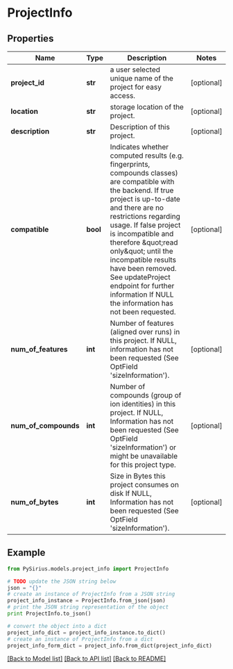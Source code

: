 # ProjectInfo


## Properties

Name | Type | Description | Notes
------------ | ------------- | ------------- | -------------
**project_id** | **str** | a user selected unique name of the project for easy access. | [optional] 
**location** | **str** | storage location of the project. | [optional] 
**description** | **str** | Description of this project. | [optional] 
**compatible** | **bool** | Indicates whether computed results (e.g. fingerprints, compounds classes) are compatible with the backend.  If true project is up-to-date and there are no restrictions regarding usage.  If false project is incompatible and therefore \&quot;read only\&quot; until the incompatible results have been removed. See updateProject endpoint for further information  If NULL the information has not been requested. | [optional] 
**num_of_features** | **int** | Number of features (aligned over runs) in this project. If NULL, information has not been requested (See OptField &#39;sizeInformation&#39;). | [optional] 
**num_of_compounds** | **int** | Number of compounds (group of ion identities) in this project. If NULL, Information has not been requested (See OptField &#39;sizeInformation&#39;) or might be unavailable for this project type. | [optional] 
**num_of_bytes** | **int** | Size in Bytes this project consumes on disk If NULL, Information has not been requested (See OptField &#39;sizeInformation&#39;). | [optional] 

## Example

```python
from PySirius.models.project_info import ProjectInfo

# TODO update the JSON string below
json = "{}"
# create an instance of ProjectInfo from a JSON string
project_info_instance = ProjectInfo.from_json(json)
# print the JSON string representation of the object
print ProjectInfo.to_json()

# convert the object into a dict
project_info_dict = project_info_instance.to_dict()
# create an instance of ProjectInfo from a dict
project_info_form_dict = project_info.from_dict(project_info_dict)
```
[[Back to Model list]](../README.md#documentation-for-models) [[Back to API list]](../README.md#documentation-for-api-endpoints) [[Back to README]](../README.md)


